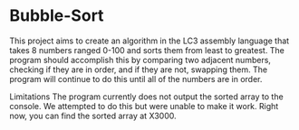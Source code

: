 # Bubble-Sort
This project aims to create an algorithm in the LC3 assembly language that takes 8 numbers ranged 0-100 and sorts them from least to greatest. The program should accomplish this by comparing two adjacent numbers, checking if they are in order, and if they are not, swapping them. The program will continue to do this until all of the numbers are in order. 

Limitations 
The program currently does not output the sorted array to the console. We attempted to do this but were unable to make it work. Right now, you can find the sorted array at X3000. 


